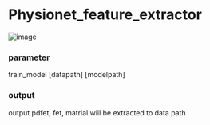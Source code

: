# Physionet_feature_extractor
![image](https://user-images.githubusercontent.com/80017879/120974776-7fa84000-c7ab-11eb-8bab-28b442e4c4d2.png)

### parameter
 train_model [datapath] [modelpath]

### output
 output pdfet, fet, matrial will be extracted to data path
